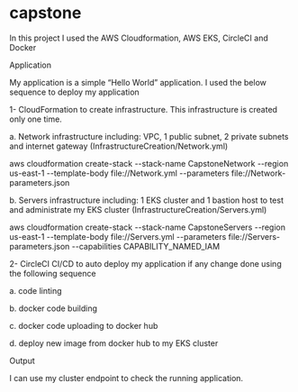 # capstone

In this project I used the AWS Cloudformation, AWS EKS, CircleCI and Docker


Application

My application is a simple “Hello World” application. I used the below sequence to deploy my application

1- CloudFormation to create infrastructure. This infrastructure is created only one time.

a.	Network infrastructure including: VPC, 1 public subnet, 2 private subnets and internet gateway (InfrastructureCreation/Network.yml)

aws cloudformation create-stack  --stack-name CapstoneNetwork --region us-east-1 --template-body file://Network.yml  --parameters file://Network-parameters.json

b.	Servers infrastructure including: 1 EKS cluster and 1 bastion host to test and administrate my EKS cluster (InfrastructureCreation/Servers.yml)

aws cloudformation create-stack  --stack-name CapstoneServers --region us-east-1 --template-body file://Servers.yml  --parameters file://Servers-parameters.json --capabilities CAPABILITY_NAMED_IAM

2- CircleCI CI/CD to auto deploy my application if any change done using the following sequence

a.	code linting

b.	docker code building

c.	docker code uploading to docker hub

d.	deploy new image from docker hub to my EKS cluster

Output

I can use my cluster endpoint to check the running application.


